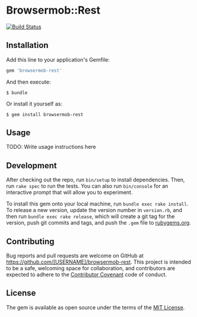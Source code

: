 # Browsermob::Rest

[![Build Status](https://travis-ci.org/thamilton2014/browsermob-rest.svg?branch=master)](https://travis-ci.org/thamilton2014/browsermob-rest)

## Installation

Add this line to your application's Gemfile:

```ruby
gem 'browsermob-rest'
```

And then execute:

    $ bundle

Or install it yourself as:

    $ gem install browsermob-rest

## Usage

TODO: Write usage instructions here

## Development

After checking out the repo, run `bin/setup` to install dependencies. Then, run `rake spec` to run the tests. You can also run `bin/console` for an interactive prompt that will allow you to experiment.

To install this gem onto your local machine, run `bundle exec rake install`. To release a new version, update the version number in `version.rb`, and then run `bundle exec rake release`, which will create a git tag for the version, push git commits and tags, and push the `.gem` file to [rubygems.org](https://rubygems.org).

## Contributing

Bug reports and pull requests are welcome on GitHub at https://github.com/[USERNAME]/browsermob-rest. This project is intended to be a safe, welcoming space for collaboration, and contributors are expected to adhere to the [Contributor Covenant](http://contributor-covenant.org) code of conduct.


## License

The gem is available as open source under the terms of the [MIT License](http://opensource.org/licenses/MIT).

